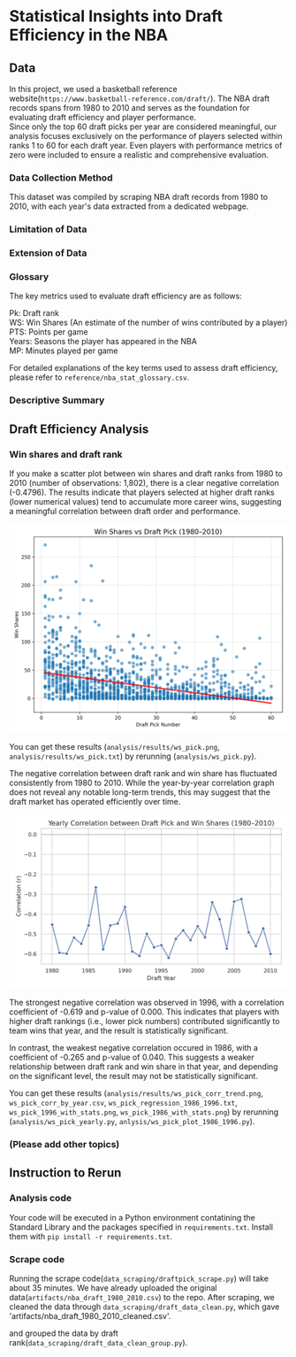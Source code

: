 # Statistical Insights into Draft Efficiency in the NBA

## Data  
In this project, we used a basketball reference website(`https://www.basketball-reference.com/draft/`). The NBA draft records spans from 1980 to 2010 and serves as the foundation for evaluating draft efficiency and player performance.   
Since only the top 60 draft picks per year are considered meaningful, our analysis focuses exclusively on the performance of players selected within ranks 1 to 60 for each draft year. Even players with performance metrics of zero were included to ensure a realistic and comprehensive evaluation.

### Data Collection Method
 This dataset was compiled by scraping NBA draft records from 1980 to 2010, with each year's data extracted from a dedicated webpage. 

### Limitation of Data

### Extension of Data

### Glossary
The key metrics used to evaluate draft efficiency are as follows:  

Pk: Draft rank    
WS: Win Shares (An estimate of the number of wins contributed by a player)  
PTS: Points per game  
Years: Seasons the player has appeared in the NBA  
MP: Minutes played per game

For detailed explanations of the key terms used to assess draft efficiency, please refer to `reference/nba_stat_glossary.csv`.

### Descriptive Summary

## Draft Efficiency Analysis  

### Win shares and draft rank
If you make a scatter plot between win shares and draft ranks from 1980 to 2010 (number of observations: 1,802), there is a clear negative correlation (-0.4796). The results indicate that players selected at higher draft ranks (lower numerical values) tend to accumulate more career wins, suggesting a meaningful correlation between draft order and performance.
  
![](analysis/results/ws_pick.png) 
  
You can get these results (`analysis/results/ws_pick.png`, `analysis/results/ws_pick.txt`) by rerunning (`analysis/ws_pick.py`).

The negative correlation between draft rank and win share has fluctuated consistently from 1980 to 2010. While the year-by-year correlation graph does not reveal any notable long-term trends, this may suggest that the draft market has operated efficiently over time.  

![](analysis/results/ws_pick_corr_trend.png) 

The strongest negative correlation was observed in 1996, with a correlation coefficient of -0.619 and p-value of 0.000. This indicates that players with higher draft rankings (i.e., lower pick numbers) contributed significantly to team wins that year, and the result is statistically significant.

In contrast, the weakest negative correlation occured in 1986, with a coefficient of -0.265 and p-value of 0.040. This suggests a weaker relationship between draft rank and win share in that year, and depending on the significant level, the result may not be statistically significant.

You can get these results (`analysis/results/ws_pick_corr_trend.png`, `ws_pick_corr_by_year.csv`, `ws_pick_regression_1986_1996.txt`, `ws_pick_1996_with_stats.png`, `ws_pick_1986_with_stats.png`) by rerunning (`analysis/ws_pick_yearly.py`, `anlysis/ws_pick_plot_1986_1996.py`).

### (Please add other topics)

## Instruction to Rerun

### Analysis code
Your code will be executed in a Python environment contatining the Standard Library and the packages specified in `requirements.txt`. Install them with `pip install -r requirements.txt`.

### Scrape code
Running the scrape code(`data_scraping/draftpick_scrape.py`) will take about 35 minutes. We have already uploaded the original data(`artifacts/nba_draft_1980_2010.csv`) to the repo.
After scraping, we cleaned the data through `data_scraping/draft_data_clean.py`, which gave 'artifacts/nba_draft_1980_2010_cleaned.csv'.



and grouped the data by draft rank(`data_scraping/draft_data_clean_group.py`).

